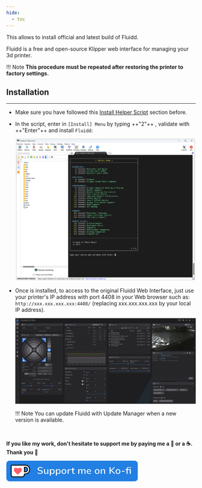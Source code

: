 ```yaml
---
hide:
  - toc
---
```

This allows to install official and latest build of Fluidd.

Fluidd is a free and open-source Klipper web interface for managing your 3d printer.

!!! Note
    **This procedure must be repeated after restoring the printer to factory settings.**


## Installation
<hr>

- Make sure you have followed this <a href="../../helper-script/helper-script-installation">Install Helper Script</a> section before.

- In the script, enter in `[Install] Menu` by typing ++"2"++ , validate with ++"Enter"++ and install `Fluidd`:

    <img width="900" src="../../assets/img/Creality-Helper-Script/Install_Menu.png">

- Once is installed, to access to the original Fluidd Web Interface, just use your printer's IP address with port 4408 in your Web browser such as: `http://xxx.xxx.xxx.xxx:4408/` (replacing xxx.xxx.xxx.xxx by your local IP address).

    <img width="900" src="../../assets/img/Access-to-Web-Interface/Fluidd_Web_Interface.png">

    !!! Note
        You can update Fluidd with Update Manager when a new version is available.

<br />

**If you like my work, don't hesitate to support me by paying me a 🍺 or a ☕. Thank you 🙂**

<a href="https://ko-fi.com/guilouz" target="_blank"><img width="350" src="../../assets/img/home/Ko-fi.png"></a>
